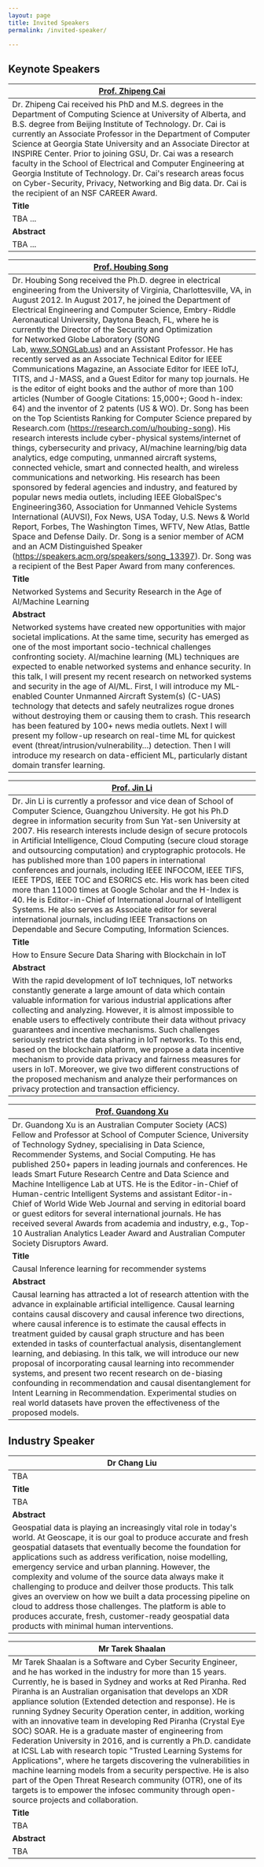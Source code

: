 ```yaml
---
layout: page
title: Invited Speakers
permalink: /invited-speaker/

---
```


## **Keynote Speakers**
| [**Prof. Zhipeng Cai**](https://tinman.cs.gsu.edu/~zcai/index.html) |
|--------------------|
|Dr. Zhipeng Cai received his PhD and M.S. degrees in the Department of Computing Science at University of Alberta, and B.S. degree from Beijing Institute of Technology. Dr. Cai is currently an Associate Professor in the Department of Computer Science at Georgia State University and an Associate Director at INSPIRE Center. Prior to joining GSU, Dr. Cai was a research faculty in the School of Electrical and Computer Engineering at Georgia Institute of Technology. Dr. Cai's research areas focus on Cyber-Security, Privacy, Networking and Big data. Dr. Cai is the recipient of an NSF CAREER Award. |
|**Title**|
|TBA ...|
|**Abstract**|
|TBA ...|


| [**Prof. Houbing Song**](https://faculty.erau.edu/Houbing.Song) |
|--------------------|
|Dr. Houbing Song received the Ph.D. degree in electrical engineering from the University of Virginia, Charlottesville, VA, in August 2012. In August 2017, he joined the Department of Electrical Engineering and Computer Science, Embry-Riddle Aeronautical University, Daytona Beach, FL, where he is currently the Director of the Security and Optimization for Networked Globe Laboratory (SONG Lab, www.SONGLab.us) and an Assistant Professor. He has recently served as an Associate Technical Editor for IEEE Communications Magazine, an Associate Editor for IEEE IoTJ, TITS, and J-MASS, and a Guest Editor for many top journals. He is the editor of eight books and the author of more than 100 articles (Number of Google Citations: 15,000+; Good h-index: 64) and the inventor of 2 patents (US & WO). Dr. Song has been on the Top Scientists Ranking for Computer Science prepared by Research.com (https://research.com/u/houbing-song). His research interests include cyber-physical systems/internet of things, cybersecurity and privacy, AI/machine learning/big data analytics, edge computing, unmanned aircraft systems, connected vehicle, smart and connected health, and wireless communications and networking. His research has been sponsored by federal agencies and industry, and featured by popular news media outlets, including IEEE GlobalSpec's Engineering360, Association for Unmanned Vehicle Systems International (AUVSI), Fox News, USA Today, U.S. News & World Report, Forbes, The Washington Times, WFTV, New Atlas, Battle Space and Defense Daily. Dr. Song is a senior member of ACM and an ACM Distinguished Speaker (https://speakers.acm.org/speakers/song_13397). Dr. Song was a recipient of the Best Paper Award from many conferences. |
|**Title**|
| Networked Systems and Security Research in the Age of AI/Machine Learning |
|**Abstract**|
| Networked systems have created new opportunities with major societal implications. At the same time, security has emerged as one of the most important socio-technical challenges confronting society. AI/machine learning (ML) techniques are expected to enable networked systems and enhance security. In this talk, I will present my recent research on networked systems and security in the age of AI/ML. First, I will introduce my ML-enabled Counter Unmanned Aircraft System(s) (C-UAS) technology that detects and safely neutralizes rogue drones without destroying them or causing them to crash. This research has been featured by 100+ news media outlets. Next I will present my follow-up research on real-time ML for quickest event (threat/intrusion/vulnerability…) detection. Then I will introduce my research on data-efficient ML, particularly distant domain transfer learning. |


| [**Prof. Jin Li**](https://www.scholat.com/jinli71) |
|--------------------|
|Dr. Jin Li is currently a professor and vice dean of School of Computer Science, Guangzhou University. He got his Ph.D degree in information security from Sun Yat-sen University at 2007. His research interests include design of secure protocols in Artificial Intelligence, Cloud Computing (secure cloud storage and outsourcing computation) and cryptographic protocols. He has published more than 100 papers in international conferences and journals, including IEEE INFOCOM, IEEE TIFS, IEEE TPDS, IEEE TOC and ESORICS etc. His work has been cited more than 11000 times at Google Scholar and the H-Index is 40. He is Editor-in-Chief of International Journal of Intelligent Systems. He also serves as Associate editor for several international journals, including IEEE Transactions on Dependable and Secure Computing, Information Sciences. |
|**Title**|
| How to Ensure Secure Data Sharing with Blockchain in IoT |
|**Abstract**|
| With the rapid development of IoT techniques, IoT networks constantly generate a large amount of data which contain valuable information for various industrial applications after collecting and analyzing. However, it is almost impossible to enable users to effectively contribute their data without privacy guarantees and incentive mechanisms. Such challenges seriously restrict the data sharing in IoT networks. To this end, based on the blockchain platform, we propose a data incentive mechanism to provide data privacy and fairness measures for users in IoT. Moreover, we give two different constructions of the proposed mechanism and analyze their performances on privacy protection and transaction efficiency. |


| [**Prof. Guandong Xu**](https://profiles.uts.edu.au/Guandong.Xu) |
|--------------------|
|Dr. Guandong Xu is an Australian Computer Society (ACS) Fellow and Professor at School of Computer Science, University of Technology Sydney, specialising in Data Science, Recommender Systems, and Social Computing. He has published 250+ papers in leading journals and conferences. He leads Smart Future Research Centre and Data Science and Machine Intelligence Lab at UTS. He is the Editor-in-Chief of Human-centric Intelligent Systems and assistant Editor-in-Chief of World Wide Web Journal and serving in editorial board or guest editors for several international journals. He has received several Awards from academia and industry, e.g., Top-10 Australian Analytics Leader Award and Australian Computer Society Disruptors Award.|
|**Title**|
| Causal Inference learning for recommender systems |
|**Abstract**|
| Causal learning has attracted a lot of research attention with the advance in explainable artificial intelligence. Causal learning contains causal discovery and causal inference two directions, where causal inference is to estimate the causal effects in treatment guided by causal graph structure and has been extended in tasks of counterfactual analysis, disentanglement learning, and debiasing. In this talk, we will introduce our new proposal of incorporating causal learning into recommender systems, and present two recent research on de-biasing confounding in recommendation and causal disentanglement for Intent Learning in Recommendation. Experimental studies on real world datasets have proven the effectiveness of the proposed models.  |


## **Industry Speaker**
| **Dr Chang Liu** |
|--------------------|
| TBA|
|**Title**|
|TBA|
|**Abstract**|
| Geospatial data is playing an increasingly vital role in today's world. At Geoscape, it is our goal to produce accurate and fresh geospatial datasets that eventually become the foundation for applications such as address verification, noise modelling, emergency service and urban planning. However, the complexity and volume of the source data always make it challenging to produce and deilver those products. This talk gives an overview on how we built a data processing pipeline on cloud to address those challenges. The platform is able to produces accurate, fresh, customer-ready geospatial data products with minimal human interventions. |

| **Mr Tarek Shaalan** |
|--------------------|
| Mr Tarek Shaalan is a Software and Cyber Security Engineer, and he has worked in the industry for more than 15 years. Currently, he is based in Sydney and works at Red Piranha. Red Piranha is an Australian organisation that develops an XDR appliance solution (Extended detection and response). He is running Sydney Security Operation center, in addition, working with an innovative team in developing Red Piranha (Crystal Eye SOC) SOAR. He is a graduate master of engineering from Federation University in 2016, and is currently a Ph.D. candidate at ICSL Lab with research topic "Trusted Learning Systems for Applications", where he targets discovering the vulnerabilities in machine learning models from a security perspective. He is also part of the Open Threat Research community (OTR), one of its targets is to empower the infosec community through open-source projects and collaboration.|
|**Title**|
|TBA|
|**Abstract**|
|TBA|
